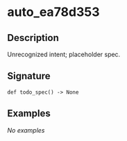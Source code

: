 # auto_ea78d353

## Description
Unrecognized intent; placeholder spec.

## Signature
```
def todo_spec() -> None
```

## Examples
_No examples_
